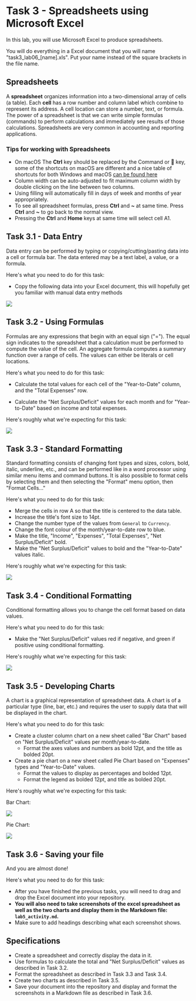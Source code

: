 # Task 3 - Spreadsheets using Microsoft Excel

In this lab, you will use Microsoft Excel to produce spreadsheets.

You will do everything in a Excel document that you will name "task3_lab06_[name].xls". Put your name instead of the square brackets in the file name.

## Spreadsheets

A **spreadsheet** organizes information into a two-dimensional array of cells (a table).
Each **cell** has a row number and column label which combine to represent its address.
A cell location can store a number, text, or formula.
The power of a spreadsheet is that we can write simple formulas (commands) to perform calculations and immediately see results of those calculations.
Spreadsheets are very common in accounting and reporting applications.

### Tips for working with Spreadsheets

- On macOS The **Ctrl** key should be replaced by the Command or  key, some of the shortcuts on macOS are different and a nice table of shortcuts for both Windows and macOS [can be found here](https://corporatefinanceinstitute.com/resources/excel/shortcuts/excel-shortcuts-pc-mac/)
- Column width can be auto-adjusted to fit maximum column width by double clicking on the line between two columns.
- Using filling will automatically fill in days of week and months of year appropriately.
- To see all spreadsheet formulas, press **Ctrl** and **~** at same time.  Press **Ctrl** and **~** to go back to the normal view.
- Pressing the **Ctrl** and **Home** keys at same time will select cell A1.

## Task 3.1 - Data Entry

Data entry can be performed by typing or copying/cutting/pasting data into a cell or formula bar. The data entered may be a text label, a value, or a formula.

Here's what you need to do for this task:

- Copy the following data into your Excel document, this will hopefully get you familiar with manual data entry methods

<img src="images/initial_data.png"/>

## Task 3.2 - Using Formulas

Formulas are any expressions that begin with an equal sign ("=").
The equal sign indicates to the spreadsheet that a calculation must be performed to compute the value of the cell.
An aggregate formula computes a summary function over a range of cells.
The values can either be literals or cell locations. 

Here's what you need to do for this task:

- Calculate the total values for each cell of the "Year-to-Date" column, and the "Total Expenses" row.

- Calculate the "Net Surplus/Deficit" values for each month and for "Year-to-Date" based on income and total expenses.

Here's roughly what we're expecting for this task:

<img src="images/after_formulas.png"/>

## Task 3.3 - Standard Formatting

Standard formatting consists of changing font types and sizes, colors, bold, italic, underline, etc., and can be performed like in a word processor using similar menu items and command buttons.
It is also possible to format cells by selecting them and then selecting the "Format" menu option, then "Format Cells..."

Here's what you need to do for this task:

- Merge the cells in row A so that the title is centered to the data table. 
- Increase the title's font size to 14pt.
- Change the number type of the values from `General` to `Currency`.
- Change the font colour of the month/year-to-date row to blue.
- Make the title, "Income", "Expenses", "Total Expenses", "Net Surplus/Deficit" bold.
- Make the "Net Surplus/Deficit" values to bold and the "Year-to-Date" values italic.

Here's roughly what we're expecting for this task:

<img src="images/general_formatting.png"/>

## Task 3.4 - Conditional Formatting

Conditional formatting allows you to change the cell format based on data values.

Here's what you need to do for this task:

- Make the "Net Surplus/Deficit" values red if negative, and green if positive using conditional formatting.

Here's roughly what we're expecting for this task:

<img src="images/conditional_formatting.png"/>

## Task 3.5 - Developing Charts

A chart is a graphical representation of spreadsheet data. A chart is of a particular type (line, bar, etc.) and requires the user to supply data that will be displayed in the chart.

Here's what you need to do for this task:

- Create a cluster column chart on a new sheet called "Bar Chart" based on "Net Surplus/Deficit" values per month/year-to-date.
    - Format the axes values and numbers as bold 12pt, and the title as bolded 20pt.
- Create a pie chart on a new sheet called Pie Chart based on "Expenses" types and "Year-to-Date" values. 
    - Format the values to display as percentages and bolded 12pt.
    - Format the legend as bolded 12pt, and title as bolded 20pt.

Here's roughly what we're expecting for this task:

Bar Chart:

<img src="images/bar_chart.png"/>

Pie Chart:

<img src="images/pie_chart.png"/>

## Task 3.6 - Saving your file

And you are almost done!

Here's what you need to do for this task:

- After you have finished the previous tasks, you will need to drag and drop the Excel document into your repository.
- **You will also need to take screenshots of the excel spreadsheet as well as the two charts and display them in the Markdown file: `lab5_activity.md`.**
- Make sure to add headings describing what each screenshot shows.

## Specifications

- Create a spreadsheet and correctly display the data in it.
- Use formulas to calculate the total and "Net Surplus/Deficit" values as described in Task 3.2.
- Format the spreadsheet as described in Task 3.3 and Task 3.4.
- Create two charts as described in Task 3.5.
- Save your document into the repository and display and format the screenshots in a Markdown file as described in Task 3.6.